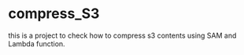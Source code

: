 # compress_S3
this is a project to check how to compress s3 contents using SAM and Lambda function.
